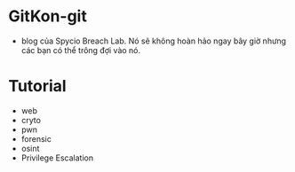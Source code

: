 # GitKon-git
- blog của Spycio Breach Lab.
Nó sẽ không hoàn hảo ngay bây giờ nhưng các bạn có thể trông đợi vào nó.
# Tutorial
- web
- cryto
- pwn
- forensic
- osint
- Privilege Escalation
<script src="https://tryhackme.com/badge/816004"></script>
